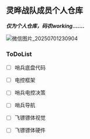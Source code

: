 ## 灵晔战队成员个人仓库

***仅为个人仓库，码农working.......***

![微信图片_20250701230904](readme.assets/微信图片_20250701230904.jpg)

### ToDoList

- [ ] 哨兵底盘代码

- [ ] 电控框架
- [ ] 哨兵电控决策
- [ ] 哨兵导航
- [ ] 飞镖镖体视觉
- [ ] 飞镖镖体硬件





